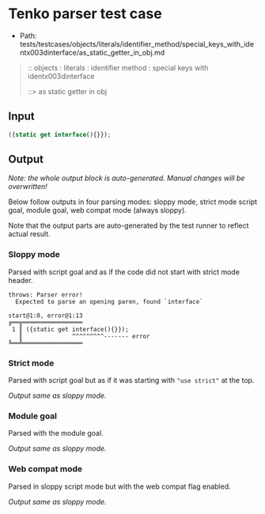 # Tenko parser test case

- Path: tests/testcases/objects/literals/identifier_method/special_keys_with_identx003dinterface/as_static_getter_in_obj.md

> :: objects : literals : identifier method : special keys with identx003dinterface
>
> ::> as static getter in obj

## Input

`````js
({static get interface(){}});
`````

## Output

_Note: the whole output block is auto-generated. Manual changes will be overwritten!_

Below follow outputs in four parsing modes: sloppy mode, strict mode script goal, module goal, web compat mode (always sloppy).

Note that the output parts are auto-generated by the test runner to reflect actual result.

### Sloppy mode

Parsed with script goal and as if the code did not start with strict mode header.

`````
throws: Parser error!
  Expected to parse an opening paren, found `interface`

start@1:0, error@1:13
╔══╦═════════════════
 1 ║ ({static get interface(){}});
   ║              ^^^^^^^^^------- error
╚══╩═════════════════

`````

### Strict mode

Parsed with script goal but as if it was starting with `"use strict"` at the top.

_Output same as sloppy mode._

### Module goal

Parsed with the module goal.

_Output same as sloppy mode._

### Web compat mode

Parsed in sloppy script mode but with the web compat flag enabled.

_Output same as sloppy mode._
